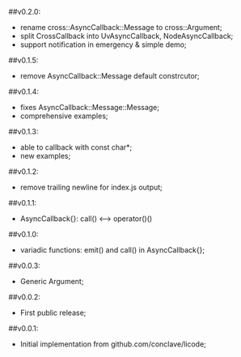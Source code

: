 ##v0.2.0:
  - rename cross::AsyncCallback::Message to cross::Argument;
  - split CrossCallback into UvAsyncCallback, NodeAsyncCallback;
  - support notification in emergency & simple demo;

##v0.1.5:
  - remove AsyncCallback::Message default constrcutor;

##v0.1.4:
  - fixes AsyncCallback::Message::Message;
  - comprehensive examples;

##v0.1.3:
  - able to callback with const char*;
  - new examples;

##v0.1.2:
  - remove trailing newline for index.js output;

##v0.1.1:
  - AsyncCallback{}: call() <--> operator()()

##v0.1.0:
  - variadic functions: emit() and call() in AsyncCallback{};

##v0.0.3:
  - Generic Argument;

##v0.0.2:
  - First public release;

##v0.0.1:
  - Initial implementation from github.com/conclave/licode;
